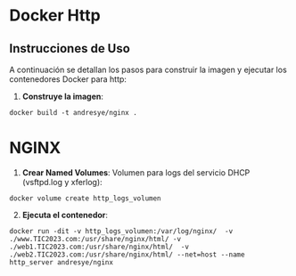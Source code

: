 # Docker Http

## Instrucciones de Uso

A continuación se detallan los pasos para construir la imagen y ejecutar los contenedores Docker para http:
1. **Construye la imagen**:
```shell
docker build -t andresye/nginx .
```
# NGINX
1. **Crear Named Volumes**:
Volumen para logs del servicio DHCP (vsftpd.log y xferlog):
 ```shell
docker volume create http_logs_volumen
```
2. **Ejecuta el contenedor**:
```shell
docker run -dit -v http_logs_volumen:/var/log/nginx/  -v ./www.TIC2023.com:/usr/share/nginx/html/ -v ./web1.TIC2023.com:/usr/share/nginx/html/  -v ./web2.TIC2023.com:/usr/share/nginx/html/ --net=host --name http_server andresye/nginx
```
